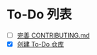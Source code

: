 # To-Do 列表

- [ ] [完善 CONTRIBUTING.md](完善%20CONTRIBUTING.md/index.md)
- [X] [创建 To-Do 仓库](创建%20To-Do%20仓库/index.md)
